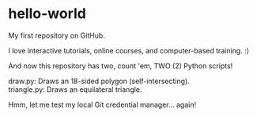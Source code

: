 # hello-world
My first repository on GitHub.

I love interactive tutorials, online courses, and computer-based training. :)

And now this repository has two, count 'em, TWO (2) Python scripts!

draw.py:      Draws an 18-sided polygon (self-intersecting).  
triangle.py:  Draws an equilateral triangle.

Hmm, let me test my local Git credential manager... again!
